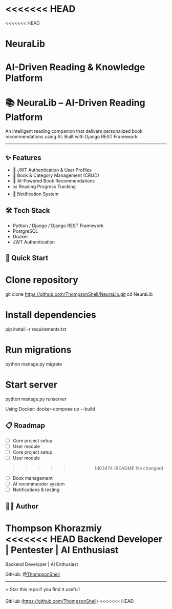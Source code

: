 <<<<<<< HEAD
=======
<<<<<<< HEAD
# NeuraLib
AI-Driven Reading &amp; Knowledge Platform
=======
# 📚 NeuraLib – AI-Driven Reading Platform

An intelligent reading companion that delivers personalized book recommendations using AI. Built with Django REST Framework.

---

## ✨ Features

- 🔐 JWT Authentication & User Profiles
- 📖 Book & Category Management (CRUD)
- 🤖 AI-Powered Book Recommendations
- 📊 Reading Progress Tracking
- 🔔 Notification System

## 🛠 Tech Stack

- Python / Django / Django REST Framework
- PostgreSQL
- Docker
- JWT Authentication

## 🚀 Quick Start

# Clone repository
git clone https://github.com/ThompsonShell/NeuraLib.git
cd NeuraLib

# Install dependencies
pip install -r requirements.txt

# Run migrations
python manage.py migrate

# Start server
python manage.py runserver

Using Docker:
docker-compose up --build

## 📋 Roadmap

- [ ] Core project setup
- [ ] User module
- [ ] Core project setup
- [ ] User module
>>>>>>> 1d03474 (README file changed)
- [ ] Book management
- [ ] AI recommender system
- [ ] Notifications & testing

## 👨‍💻 Author

Thompson Khorazmiy  
<<<<<<< HEAD
Backend Developer | Pentester | AI Enthusiast
=======
Backend Developer | AI Enthusiast

GitHub: [@ThompsonShell](https://github.com/ThompsonShell)

---

⭐️ Star this repo if you find it useful!

GitHub (https://github.com/ThompsonShell)
<<<<<<< HEAD
